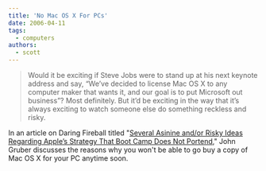 ```yaml
---
title: 'No Mac OS X For PCs'
date: 2006-04-11
tags:
  - computers
authors:
  - scott
---
```


> Would it be exciting if Steve Jobs were to stand up at his next keynote address and say, “We’ve decided to license Mac OS X to any computer maker that wants it, and our goal is to put Microsoft out business”? Most definitely. But it’d be exciting in the way that it’s always exciting to watch someone else do something reckless and risky.

In an article on Daring Fireball titled "[Several Asinine and/or Risky Ideas Regarding Apple’s Strategy That Boot Camp Does Not Portend](http://daringfireball.net/2006/04/asinine_and_or_risky_ideas)," John Gruber discusses the reasons why you won't be able to go buy a copy of Mac OS X for your PC anytime soon.
